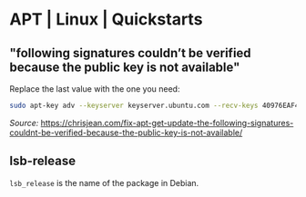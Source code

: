 # APT | Linux | Quickstarts

## "following signatures couldn’t be verified because the public key is not available"
Replace the last value with the one you need: 
```bash
sudo apt-key adv --keyserver keyserver.ubuntu.com --recv-keys 40976EAF437D05B5
```
*Source:* https://chrisjean.com/fix-apt-get-update-the-following-signatures-couldnt-be-verified-because-the-public-key-is-not-available/

## lsb-release
`lsb_release` is the name of the package in Debian.
